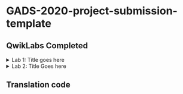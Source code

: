 # GADS-2020-project-submission-template

## QwikLabs Completed

<details>
  <!-- The complete lab title goes here 👇🏾-->
  <summary>Lab 1: Title goes here</summary>
  <!-- Provide path to the screenshot here. Example 👇🏾-->
  <img src="screenshots/example_screenshot.png">
</details>

<details>
  <!-- The complete lab title goes here 👇🏾-->
  <summary>Lab 2: Title Goes here</summary>
  <!-- Provide path to the screenshot here. Example 👇🏾-->
  <img src="screenshots/example_screenshot.png">
</details>

## Translation code
